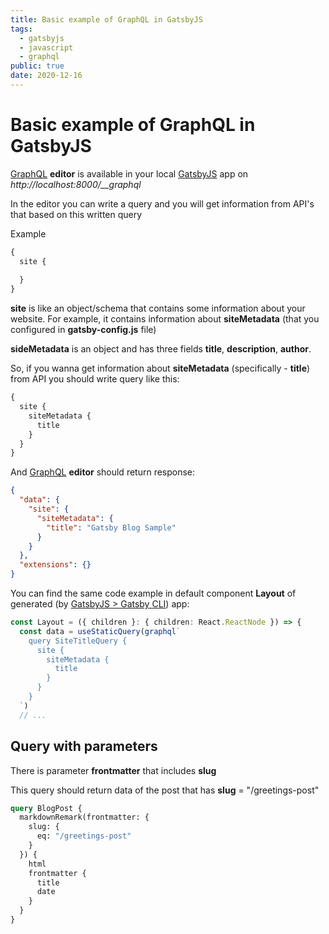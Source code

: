 ```yaml
---
title: Basic example of GraphQL in GatsbyJS
tags:
  - gatsbyjs
  - javascript
  - graphql
public: true
date: 2020-12-16
---
```


# Basic example of GraphQL in GatsbyJS

[GraphQL](GraphQL.md) **editor** is available in your local [GatsbyJS](GatsbyJS.md) app on *http://localhost:8000/\_\_graphql*

In the editor you can write a query and you will get information from API's that based on this written query

Example

````graphql
{
  site {
    
  }
}
````

**site** is like an object/schema that contains some information about your website. For example, it contains information about **siteMetadata** (that you configured in **gatsby-config.js** file)

**sideMetadata** is an object and has three fields **title**, **description**, **author**. 

So, if you wanna get information about **siteMetadata** (specifically - **title**) from API you should write query like this:

````graphql
{
  site {
    siteMetadata {
      title
    }
  }
}
````

And [GraphQL](GraphQL.md) **editor** should return response:

````json
{
  "data": {
    "site": {
      "siteMetadata": {
        "title": "Gatsby Blog Sample"
      }
    }
  },
  "extensions": {}
}
````

You can find the same code example in default component **Layout** of generated (by [GatsbyJS > Gatsby CLI](GatsbyJS.md#gatsby-cli)) app:

````ts
const Layout = ({ children }: { children: React.ReactNode }) => {
  const data = useStaticQuery(graphql`
    query SiteTitleQuery {
      site {
        siteMetadata {
          title
        }
      }
    }
  `)
  // ...
````

## Query with parameters

There is parameter **frontmatter** that includes **slug**

This query should return data of the post that has **slug** = "/greetings-post"

````graphql
query BlogPost {
  markdownRemark(frontmatter: {
    slug: {
      eq: "/greetings-post"
    }
  }) {
    html
    frontmatter {
      title
      date
    }
  }
}
````
